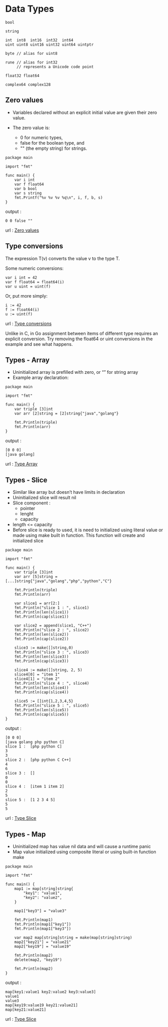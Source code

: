 # Data Types

```
bool

string

int  int8  int16  int32  int64
uint uint8 uint16 uint32 uint64 uintptr

byte // alias for uint8

rune // alias for int32
     // represents a Unicode code point

float32 float64

complex64 complex128
```

## Zero values

 - Variables declared without an explicit initial value are given their zero value.

 - The zero value is:

    + 0 for numeric types,
    + false for the boolean type, and
    + "" (the empty string) for strings.

```
package main

import "fmt"

func main() {
	var i int
	var f float64
	var b bool
	var s string
	fmt.Printf("%v %v %v %q\n", i, f, b, s)
}
```

output :

```
0 0 false ""
```

url : [Zero values](https://play.golang.org/p/r9pa_UdbpkC)

## Type conversions

The expression T(v) converts the value v to the type T.

Some numeric conversions:
```
var i int = 42
var f float64 = float64(i)
var u uint = uint(f)
```
Or, put more simply:
```
i := 42
f := float64(i)
u := uint(f)
```

url : [Type conversions](https://play.golang.org/p/h8cR9UhupHR)

Unlike in C, in Go assignment between items of different type requires an explicit conversion. Try removing the float64 or uint conversions in the example and see what happens.

## Types - Array

- Uninitialized array is prefilled with zero, or “” for string array
- Example array declaration:

```
package main

import "fmt"

func main() {
	var triple [3]int
	var arr [2]string = [2]string{"java","golang"}

	fmt.Println(triple)
	fmt.Println(arr)
}
```

output :
```
[0 0 0]
[java golang]
```

url : [Type Array](https://play.golang.org/p/z1Ffn1vwDbw)

## Types - Slice

- Similar like array but doesn’t have limits in declaration
- Uninitialized slice will result nil
- Slice component :
	+ pointer
	+ lenght
	+ capacity
- length <= capacity
- Before slice is ready to used, it is need to initialized using literal value or made using make built in function. This function will create and initialized slice

```
package main

import "fmt"

func main() {
	var triple [3]int
	var arr [5]string = [...]string{"java","golang","php","python","C"}

	fmt.Println(triple)
	fmt.Println(arr)

	var slice1 = arr[2:]
	fmt.Println("slice 1 : ", slice1)
	fmt.Println(len(slice1))
	fmt.Println(cap(slice1))

	var slice2 = append(slice1, "C++")
	fmt.Println("slice 2 : ", slice2)
	fmt.Println(len(slice2))
	fmt.Println(cap(slice2))
	
	slice3 := make([]string,0)
	fmt.Println("slice 3 : ", slice3)
	fmt.Println(len(slice3))
	fmt.Println(cap(slice3))

	slice4 := make([]string, 2, 5)
	slice4[0] = "item 1"
	slice4[1] = "item 2"
	fmt.Println("slice 4 : ", slice4)
	fmt.Println(len(slice4))
	fmt.Println(cap(slice4))

	slice5 := []int{1,2,3,4,5}
	fmt.Println("slice 5 : ", slice5)
	fmt.Println(len(slice5))
	fmt.Println(cap(slice5))
}
```

output :

```
[0 0 0]
[java golang php python C]
slice 1 :  [php python C]
3
3
slice 2 :  [php python C C++]
4
6
slice 3 :  []
0
0
slice 4 :  [item 1 item 2]
2
5
slice 5 :  [1 2 3 4 5]
5
5
```

url : [Type Slice](https://play.golang.org/p/6fA4emQkaQK)

## Types - Map

- Uninitialized map has value nil data and will cause a runtime panic
- Map value initialized using composite literal or using built-in function make

```
package main

import "fmt"

func main() {
	map1 := map[string]string{
		"key1": "value1",
		"key2": "value2",
	}

	map1["key3"] = "value3"

	fmt.Println(map1)
	fmt.Println(map1["key1"])
	fmt.Println(map1["key3"])

	var map2 map[string]string = make(map[string]string)
	map2["key21"] = "value21"
	map2["key19"] = "value19"

	fmt.Println(map2)
	delete(map2, "key19")

	fmt.Println(map2)
}
```

output :

```
map[key1:value1 key2:value2 key3:value3]
value1
value3
map[key19:value19 key21:value21]
map[key21:value21]
```

url : [Type Slice](https://play.golang.org/p/sIJSvn67lhr)